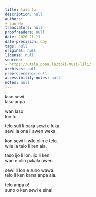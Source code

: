 ```yaml
---
title: laso tu
description: null
authors:
- jan Ne
translators: null
proofreaders: null
date: 2020-11-11
date-precision: day
tags: null
original: null
license: null
sources:
- https://utala.pona.la/toki-musi-lili/
archives: null
preprocessing: null
accessibility-notes: null
notes: null
---
```


laso sewi  
laso anpa

wan laso  
lon tu

telo suli li pana sewi e luka.  
sewi la ona li awen weka.

kon sewi li wile olin e telo.  
wile la telo li ken ala.

taso ijo li lon. ijo li ken  
wan e olin pakala awen.

sewi li lon e suno wawa.  
telo li ken kama anpa ala.

telo anpa o!  
suno o ken sewi e sina!